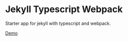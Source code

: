 # Jekyll Typescript Webpack

Starter app for jekyll with typescript and webpack.

[Demo](https://nickroberts.github.io/jekyll-typescript-webpack/)
